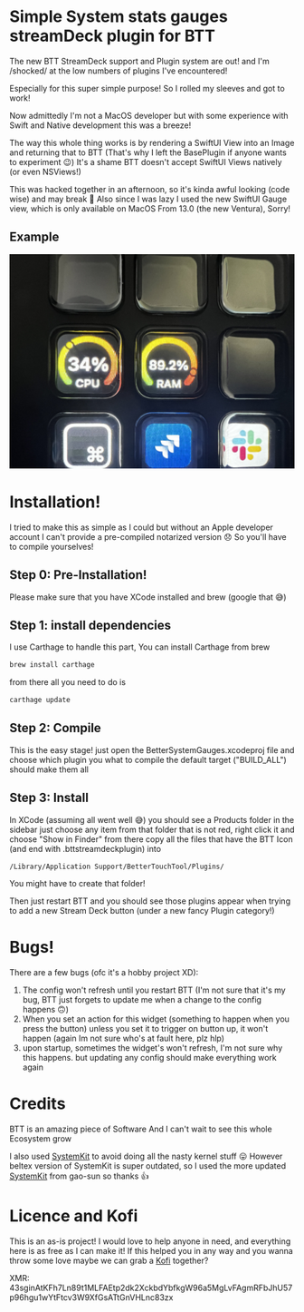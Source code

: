 #  Simple System stats gauges streamDeck plugin for BTT
The new BTT StreamDeck support and Plugin system are out! 
and I'm /shocked/ at the low numbers of plugins I've encountered!

Especially for this super simple purpose!
So I rolled my sleeves and got to work!

Now admittedly I'm not a MacOS developer but with some experience with Swift and Native development this was a breeze!

The way this whole thing works is by rendering a SwiftUI View into an Image and returning that to BTT (That's why I left the BasePlugin if anyone wants to experiment 😉)
It's a shame BTT doesn't accept SwiftUI Views natively (or even NSViews!) 

This was hacked together in an afternoon, so it's kinda awful looking (code wise) and may break 🤷‍
Also since I was lazy I used the new SwiftUI Gauge view, which is only available on MacOS From 13.0 (the new Ventura), Sorry!

## Example
![How it looks!](/README-IMAGES/example1.jpg?raw=true "How it looks!")

# Installation!
I tried to make this as simple as I could but without an Apple developer account I can't provide a pre-compiled notarized version 😞
So you'll have to compile yourselves!

## Step 0: Pre-Installation!
Please make sure that you have XCode installed and brew (google that 😅)

## Step 1: install dependencies
I use Carthage to handle this part,
You can install Carthage from brew
```bash
brew install carthage
```

from there all you need to do is
```bash
carthage update
```

## Step 2: Compile
This is the easy stage! just open the BetterSystemGauges.xcodeproj file and choose which plugin you what to compile
the default target ("BUILD_ALL") should make them all

## Step 3: Install
In XCode (assuming all went well 😅) you should see a Products folder in the sidebar
just choose any item from that folder that is not red, right click it and choose "Show in Finder"
from there copy all the files that have the BTT Icon (and end with .bttstreamdeckplugin) into 
```
/Library/Application Support/BetterTouchTool/Plugins/
```
You might have to create that folder!

Then just restart BTT and you should see those plugins appear when trying to add a new Stream Deck button (under a new fancy Plugin category!)

# Bugs!
There are a few bugs (ofc it's a hobby project XD):
1. The config won't refresh until you restart BTT (I'm not sure that it's my bug, BTT just forgets to update me when a change to the config happens 🙃)
2. When you set an action for this widget (something to happen when you press the button) unless you set it to trigger on button up, it won't happen (again Im not sure who's at fault here, plz hlp)
3. upon startup, sometimes the widget's won't refresh, I'm not sure why this happens. but updating any config should make everything work again

# Credits

BTT is an amazing piece of Software And I can't wait to see this whole Ecosystem grow

I also used [SystemKit](https://github.com/beltex/SystemKit) to avoid doing all the nasty kernel stuff 😛
However beltex version of SystemKit is super outdated, so I used the more updated [SystemKit](https://github.com/gao-sun/SystemKit) from gao-sun so thanks 👍

# Licence and Kofi
This is an as-is project! I would love to help anyone in need, and everything here is as free as I can make it! 
If this helped you in any way and you wanna throw some love maybe we can grab a [Kofi](https://Ko-fi.com/tht77) together?

XMR: 43sginAtKFh7Ln89t1MLFAEtp2dk2XckbdYbfkgW96a5MgLvFAgmRFbJhU57p96hgu1wYtFtcv3W9XfGsATtGnVHLnc83zx
